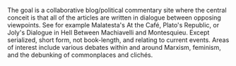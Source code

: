 The goal is a collaborative blog/political commentary site where the central conceit is 
that all of the articles are written in dialogue between opposing viewpoints. See for 
example Malatesta's At the Café, Plato's Republic, or Joly's Dialogue in Hell Between 
Machiavelli and Montesquieu. Except serialized, short form, not book-length, and relating
to current events. Areas of interest include various debates within and around Marxism, 
feminism, and the debunking of commonplaces and clichés. 
